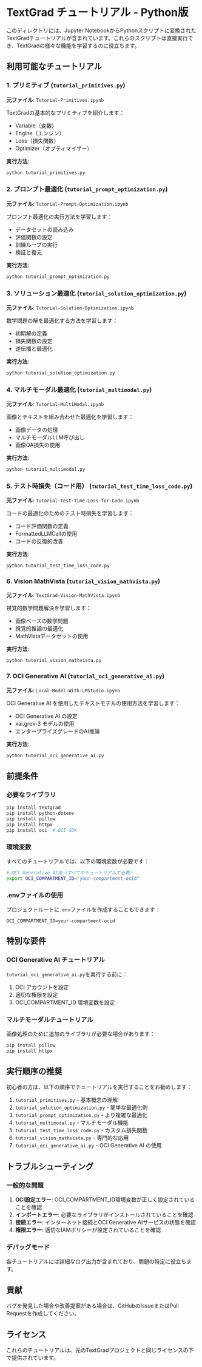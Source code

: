 # TextGrad チュートリアル - Python版

このディレクトリには、Jupyter NotebookからPythonスクリプトに変換されたTextGradチュートリアルが含まれています。これらのスクリプトは直接実行でき、TextGradの様々な機能を学習するのに役立ちます。

## 利用可能なチュートリアル

### 1. プリミティブ (`tutorial_primitives.py`)
**元ファイル**: `Tutorial-Primitives.ipynb`

TextGradの基本的なプリミティブを紹介します：
- Variable（変数）
- Engine（エンジン）
- Loss（損失関数）
- Optimizer（オプティマイザー）

**実行方法**:
```bash
python tutorial_primitives.py
```

### 2. プロンプト最適化 (`tutorial_prompt_optimization.py`)
**元ファイル**: `Tutorial-Prompt-Optimization.ipynb`

プロンプト最適化の実行方法を学習します：
- データセットの読み込み
- 評価関数の設定
- 訓練ループの実行
- 検証と復元

**実行方法**:
```bash
python tutorial_prompt_optimization.py
```

### 3. ソリューション最適化 (`tutorial_solution_optimization.py`)
**元ファイル**: `Tutorial-Solution-Optimization.ipynb`

数学問題の解を最適化する方法を学習します：
- 初期解の定義
- 損失関数の設定
- 逆伝播と最適化

**実行方法**:
```bash
python tutorial_solution_optimization.py
```

### 4. マルチモーダル最適化 (`tutorial_multimodal.py`)
**元ファイル**: `Tutorial-MultiModal.ipynb`

画像とテキストを組み合わせた最適化を学習します：
- 画像データの処理
- マルチモーダルLLM呼び出し
- 画像QA損失の使用

**実行方法**:
```bash
python tutorial_multimodal.py
```

### 5. テスト時損失（コード用） (`tutorial_test_time_loss_code.py`)
**元ファイル**: `Tutorial-Test-Time-Loss-for-Code.ipynb`

コードの最適化のためのテスト時損失を学習します：
- コード評価関数の定義
- FormattedLLMCallの使用
- コードの反復的改善

**実行方法**:
```bash
python tutorial_test_time_loss_code.py
```

### 6. Vision MathVista (`tutorial_vision_mathvista.py`)
**元ファイル**: `TextGrad-Vision-MathVista.ipynb`

視覚的数学問題解決を学習します：
- 画像ベースの数学問題
- 視覚的推論の最適化
- MathVistaデータセットの使用

**実行方法**:
```bash
python tutorial_vision_mathvista.py
```

### 7. OCI Generative AI (`tutorial_oci_generative_ai.py`)
**元ファイル**: `Local-Model-With-LMStudio.ipynb`

OCI Generative AI を使用したテキストモデルの使用方法を学習します：
- OCI Generative AI の設定
- xai.grok-3 モデルの使用
- エンタープライズグレードのAI推論

**実行方法**:
```bash
python tutorial_oci_generative_ai.py
```

## 前提条件

### 必要なライブラリ
```bash
pip install textgrad
pip install python-dotenv
pip install pillow
pip install httpx
pip install oci  # OCI SDK
```

### 環境変数
すべてのチュートリアルでは、以下の環境変数が必要です：

```bash
# OCI Generative AI用（すべてのチュートリアルで必要）
export OCI_COMPARTMENT_ID="your-compartment-ocid"
```

### .envファイルの使用
プロジェクトルートに`.env`ファイルを作成することもできます：

```
OCI_COMPARTMENT_ID=your-compartment-ocid
```

## 特別な要件

### OCI Generative AI チュートリアル
`tutorial_oci_generative_ai.py`を実行する前に：

1. OCI アカウントを設定
2. 適切な権限を設定
3. OCI_COMPARTMENT_ID 環境変数を設定

### マルチモーダルチュートリアル
画像処理のために追加のライブラリが必要な場合があります：

```bash
pip install pillow
pip install httpx
```

## 実行順序の推奨

初心者の方は、以下の順序でチュートリアルを実行することをお勧めします：

1. `tutorial_primitives.py` - 基本概念の理解
2. `tutorial_solution_optimization.py` - 簡単な最適化例
3. `tutorial_prompt_optimization.py` - より複雑な最適化
4. `tutorial_multimodal.py` - マルチモーダル機能
5. `tutorial_test_time_loss_code.py` - カスタム損失関数
6. `tutorial_vision_mathvista.py` - 専門的な応用
7. `tutorial_oci_generative_ai.py` - OCI Generative AI の使用

## トラブルシューティング

### 一般的な問題

1. **OCI設定エラー**: OCI_COMPARTMENT_ID環境変数が正しく設定されていることを確認
2. **インポートエラー**: 必要なライブラリがインストールされていることを確認
3. **接続エラー**: インターネット接続とOCI Generative AIサービスの状態を確認
4. **権限エラー**: 適切なIAMポリシーが設定されていることを確認

### デバッグモード

各チュートリアルには詳細なログ出力が含まれており、問題の特定に役立ちます。

## 貢献

バグを発見した場合や改善提案がある場合は、GitHubのIssueまたはPull Requestを作成してください。

## ライセンス

これらのチュートリアルは、元のTextGradプロジェクトと同じライセンスの下で提供されています。

